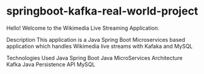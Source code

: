 # springboot-kafka-real-world-project
Hello! Welcome to the Wikimedia Live Streaming Application.

Description
This application is a  Java Spring Boot Microservices based  application which handles Wikimedia live streams with Kafaka and MySQL

Technologies Used
Java Spring Boot
Java MicroServices Architecture
Kafka
Java Persistence API
MySQL
